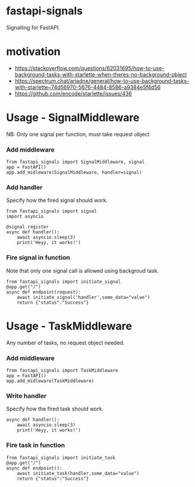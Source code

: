 # fastapi-signals
Signalling for FastAPI.

# motivation
- https://stackoverflow.com/questions/62031695/how-to-use-background-tasks-with-starlette-when-theres-no-background-object
- https://spectrum.chat/ariadne/general/how-to-use-background-tasks-with-starlette~74d56970-5676-4484-8586-a9384e5f4d56
- https://github.com/encode/starlette/issues/436

# Usage - SignalMiddleware
NB: Only one signal per function, must take request object
### Add middleware
```
from fastapi_signals import SignalMiddleware, signal
app = FastAPI()
app.add_midleware(SignalMiddleware, handler=signal)
```
### Add handler
Specify how the fired signal should work.
```
from fastapi_signals import signal
import asyncio

@signal.register
async def handler():
    await asyncio.sleep(3)
    print('Heyy, it works!')
```
### Fire signal in function
Note that only one signal call is allowed using backgroud task.
```
from fastapi_signals import initiate_signal
@app.get("/")
async def endpoint(request):
    await initiate_signal('handler',some_data="value")
    return {"status":"Success"}
```
# Usage - TaskMiddleware
Any number of tasks, no request object needed.
### Add middleware
```
from fastapi_signals import TaskMiddleware
app = FastAPI()
app.add_midleware(TaskMiddleware)
```
### Write handler
Specify how the fired task should work.
```
async def handler():
    await asyncio.sleep(3)
    print('Heyy, it works!')
```
### Fire task in function
```
from fastapi_signals import initiate_task
@app.get("/")
async def endpoint():
    await initiate_task(handler,some_data="value")
    return {"status":"Success"}
```